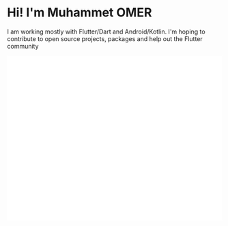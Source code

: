 # Hi! I'm Muhammet OMER
I am working mostly with Flutter/Dart and Android/Kotlin. I'm hoping to contribute to open source projects, packages and help out the Flutter community

![Metrics](/github-metrics.svg)
